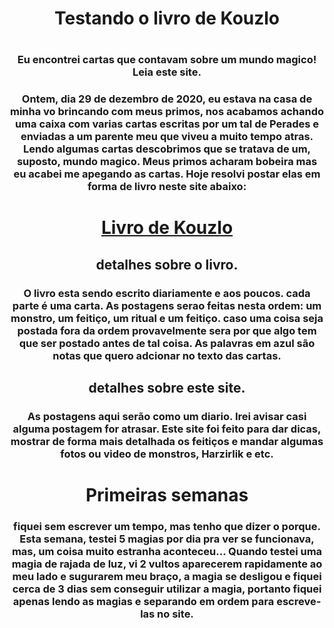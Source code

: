 <center>
<h1>Testando o livro de Kouzlo<h1>
  <h3>Eu encontrei cartas que contavam sobre um mundo magico! Leia este site.</h3>
  <h3>Ontem, dia 29 de dezembro de 2020, eu estava na casa de minha vo brincando com meus primos, nos acabamos achando uma caixa com varias cartas escritas por um tal de Perades e enviadas a um parente meu que viveu a muito tempo atras. Lendo algumas cartas descobrimos que se tratava de um, suposto, mundo magico. Meus primos acharam bobeira mas eu acabei me apegando as cartas. Hoje resolvi postar elas em forma de livro neste site abaixo:</h3>
<a href="https://leitenin.github.io/O-livro-de-Kouzlo/"> <h1>Livro de Kouzlo</h1> </a>
  <h2>detalhes sobre o livro.</h2>
  <h3>O livro esta sendo escrito diariamente e aos poucos. cada parte é uma carta. As postagens serao feitas nesta ordem: um monstro, um feitiço, um ritual e um feitiço. caso uma coisa seja postada fora da ordem provavelmente sera por que algo tem que ser postado antes de tal coisa. As palavras em azul são notas que quero adcionar no texto das cartas.</h3>
  <h2>detalhes sobre este site.</h2>
  <h3>As postagens aqui serão como um diario. Irei avisar casi alguma postagem for atrasar. Este site foi feito para dar dicas, mostrar de forma mais detalhada os feitiços e mandar algumas fotos ou video de monstros, Harzirlik e etc.</h3>
<h1>Primeiras semanas</h1>
  <h3>fiquei sem escrever um tempo, mas tenho que dizer o porque. Esta semana, testei 5 magias por dia pra ver se funcionava, mas, um coisa muito estranha aconteceu... Quando testei uma magia de rajada de luz, vi 2 vultos aparecerem rapidamente ao meu lado e sugurarem meu braço, a magia se desligou e fiquei cerca de 3 dias sem conseguir utilizar a magia, portanto fiquei apenas lendo as magias e separando em ordem para escreve-las no site.</h3>
